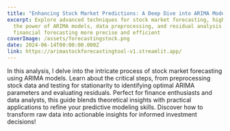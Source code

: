 ```yaml
---
title: "Enhancing Stock Market Predictions: A Deep Dive into ARIMA Modeling"
excerpt: Explore advanced techniques for stock market forecasting, highlighting
  the power of ARIMA models, data preprocessing, and residual analysis to make
  financial forecasting more precise and efficient
coverImage: /assets/forecastingstock.png
date: 2024-06-14T00:00:00.000Z
link: https://arimastockforecastingtool-v1.streamlit.app/
---
```

In this analysis, I delve into the intricate process of stock market forecasting using ARIMA models. Learn about the critical steps, from preprocessing stock data and testing for stationarity to identifying optimal ARIMA parameters and evaluating residuals. Perfect for finance enthusiasts and data analysts, this guide blends theoretical insights with practical applications to refine your predictive modeling skills. Discover how to transform raw data into actionable insights for informed investment decisions!